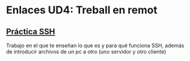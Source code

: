 # Enlaces UD4: Treball en remot
## [Práctica SSH](https://github.com/EnriqueGr13/Porfolio_DAW/blob/main/UD4%3A%20Treball%20en%20remot/Pr%C3%A1ctica%20SSH/Enrique%20Gall%C3%A9n%20-%20Pr%C3%A1ctica%20SSH%20(m%C3%A1quinas%20virtuales).pdf)
Trabajo en el que te enseñan lo que es y para qué funciona SSH, además de introducir archivos de un pc a otro (uno servidor y otro cliente)
